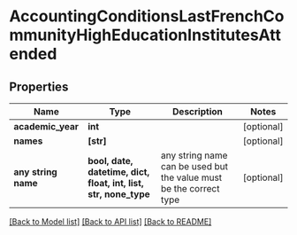 # AccountingConditionsLastFrenchCommunityHighEducationInstitutesAttended


## Properties
Name | Type | Description | Notes
------------ | ------------- | ------------- | -------------
**academic_year** | **int** |  | [optional] 
**names** | **[str]** |  | [optional] 
**any string name** | **bool, date, datetime, dict, float, int, list, str, none_type** | any string name can be used but the value must be the correct type | [optional]

[[Back to Model list]](../README.md#documentation-for-models) [[Back to API list]](../README.md#documentation-for-api-endpoints) [[Back to README]](../README.md)


